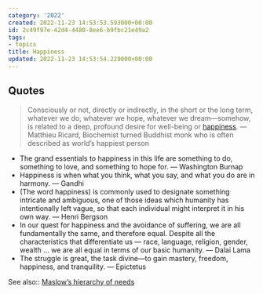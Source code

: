 ```yaml
---
category: '2022'
created: 2022-11-23 14:53:53.593000+00:00
id: 2c49f97e-42d4-4480-8ee6-b9fbc21e49a2
tags:
- topics
title: Happiness
updated: 2022-11-23 14:53:54.229000+00:00
---
```

   
## Quotes   
   
   
> Consciously or not, directly or indirectly, in the short or the long term, whatever we do, whatever we hope, whatever we dream—somehow, is related to a deep, profound desire for well-being or [happiness](../topics/Happiness.md). — Matthieu Ricard, Biochemist turned Buddhist monk who is often described as world’s happiest person
   
   
   
- The grand essentials to happiness in this life are something to do, something to love, and something to hope for. — Washington Burnap   
- Happiness is when what you think, what you say, and what you do are in harmony. — Gandhi   
- (The word happiness) is commonly used to designate something intricate and ambiguous, one of those ideas which humanity has intentionally left vague, so that each individual might interpret it in his own way. — Henri Bergson   
- In our quest for happiness and the avoidance of suffering, we are all fundamentally the same, and therefore equal. Despite all the characteristics that differentiate us — race, language, religion, gender, wealth ... we are all equal in terms of our basic humanity. — Dalai Lama   
- The struggle is great, the task divine—to gain mastery, freedom, happiness, and tranquility. — Epictetus   
   
   
See also:: [Maslow’s hierarchy of needs](../archive/Maslow%E2%80%99s%20hierarchy%20of%20needs.md)